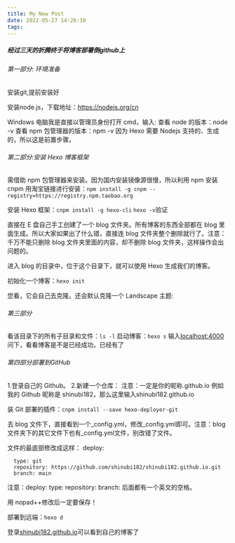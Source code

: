 ```yaml
---
title: My New Post
date: 2022-05-27 14:26:18
tags:
---
```


##### 经过三天的折腾终于将博客部署倒github上

###### 第一部分: 环境准备

安装git,提前安装好

安装node.js，下载地址：https://nodejs.org/cn

Windows 电脑我是直接以管理员身份打开 cmd，输入:
查看 node 的版本：node -v
查看 npm 包管理器的版本：npm -v
因为 Hexo 需要 Nodejs 支持的、生成的，所以这是前置步骤。

<!--more-->

###### 第二部分:安装 Hexo 博客框架

需借助 npm 包管理器来安装。因为国内安装镜像源很慢，所以利用 npm 安装 cnpm
用淘宝链接进行安装：`npm install -g cnpm --registry=https://registry.npm.taobao.org`

安装 Hexo 框架：`cnpm install -g hexo-cli`    `hexo -v`验证

直接在 E 盘自己手工创建了一个 blog 文件夹。所有博客的东西全部都在 blog 里面生成。所以大家如果出了什么错，直接连 blog 文件夹整个删除就行了。注意：千万不能只删除 blog 文件夹里面的内容，却不删除 blog 文件夹，这样操作会出问题的。

进入 blog 的目录中，位于这个目录下，就可以使用 Hexo 生成我们的博客。

初始化一个博客：`hexo init`

您看，它会自己去克隆。还会默认克隆一个 Landscape 主题:

###### 第三部分

看该目录下的所有子目录和文件：`ls -l`
启动博客：`hexo s`
输入[localhost:4000]()问下，看看博客是不是已经成功，已经有了

######  第四部分部署到GitHub

1.登录自己的 Github。
2.新建一个仓库：
注意：一定是你的昵称.github.io
例如我的 Github 昵称是 shinubi182，那么这里输入shinubi182.github.io

装 Git 部署的插件：`cnpm install --save hexo-deployer-git`

去 blog 文件下，直接看到一个_config.yml，修改_config.yml即可。注意：blog文件夹下的其它文件下也有_config.yml文件，别改错了文件。

文件的最底部修改成这样：
deploy:

```
  type: git
  repository: https://github.com/shinubi182/shinubi182.github.io.git
  branch: main
```

注意：deploy: type: repository: branch: 后面都有一个英文的空格。

用 nopad++修改后一定要保存！

部署到远端：`hexo d`

登录[shinubi182.github.io]()可以看到自己的博客了